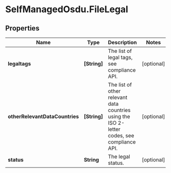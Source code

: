 # SelfManagedOsdu.FileLegal

## Properties
Name | Type | Description | Notes
------------ | ------------- | ------------- | -------------
**legaltags** | **[String]** | The list of legal tags, see compliance API. | [optional] 
**otherRelevantDataCountries** | **[String]** | The list of other relevant data countries using the ISO 2-letter codes, see compliance API. | [optional] 
**status** | **String** | The legal status. | [optional] 


